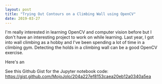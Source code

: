 ```yaml
---
layout: post
title: "Trying Out Contours on a Climbing Wall using OpenCV"
date: 2019-03-27
---
```


I'm really interested in learning OpenCV and computer vision before but I don't have an interesting project to work on while learning. Last year, I got into wall climbing as a hobby and I've been spending a lot of time in a climbing gym. Detecting the holds in a climbing wall can be a good OpenCV exercise.

Here's an

See this Github Gist for the Jupyter notebook code: https://gist.github.com/MojoJolo/204a227ef8153caea20eb12a0340a5ea
